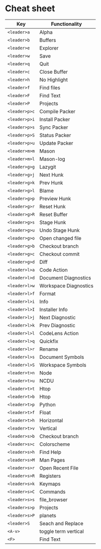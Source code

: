 # Cheat sheet

| Key | Functionality |
|-----|---------------|
| `<leader>a` | Alpha |
| `<leader>b` | Buffers |
| `<leader>e` | Explorer |
| `<leader>w` | Save |
| `<leader>q` | Quit |
| `<leader>c` | Close Buffer |
| `<leader>h` | No Highlight |
| `<leader>f` | Find files |
| `<leader>F` | Find Text |
| `<leader>P` | Projects |
| `<leader>p>c` | Compile Packer |
| `<leader>p>i` | Install Packer |
| `<leader>p>s` | Sync Packer |
| `<leader>p>S` | Status Packer |
| `<leader>p>u` | Update Packer |
| `<leader>m>m` | Mason |
| `<leader>m>l` | Mason-log |
| `<leader>g>g` | Lazygit |
| `<leader>g>j` | Next Hunk |
| `<leader>g>k` | Prev Hunk |
| `<leader>g>l` | Blame |
| `<leader>g>p` | Preview Hunk |
| `<leader>g>r` | Reset Hunk |
| `<leader>g>R` | Reset Buffer |
| `<leader>g>s` | Stage Hunk |
| `<leader>g>u` | Undo Stage Hunk |
| `<leader>g>o` | Open changed file |
| `<leader>g>b` | Checkout branch |
| `<leader>g>c` | Checkout commit |
| `<leader>g>d` | Diff |
| `<leader>l>a` | Code Action |
| `<leader>l>d` | Document Diagnostics |
| `<leader>l>w` | Workspace Diagnostics |
| `<leader>l>f` | Format |
| `<leader>l>i` | Info |
| `<leader>l>I` | Installer Info |
| `<leader>l>j` | Next Diagnostic |
| `<leader>l>k` | Prev Diagnostic |
| `<leader>l>l` | CodeLens Action |
| `<leader>l>q` | Quickfix |
| `<leader>l>r` | Rename |
| `<leader>l>s` | Document Symbols |
| `<leader>l>S` | Workspace Symbols |
| `<leader>t>n` | Node |
| `<leader>t>u` | NCDU |
| `<leader>t>t` | Htop |
| `<leader>t>b` | Htop |
| `<leader>t>p` | Python |
| `<leader>t>f` | Float |
| `<leader>t>h` | Horizontal |
| `<leader>t>v` | Vertical |
| `<leader>s>b` | Checkout branch |
| `<leader>s>c` | Colorscheme |
| `<leader>s>h` | Find Help |
| `<leader>s>M` | Man Pages |
| `<leader>s>r` | Open Recent File |
| `<leader>s>R` | Registers |
| `<leader>s>k` | Keymaps |
| `<leader>s>C` | Commands |
| `<leader>s>s` | file_browser |
| `<leader>s>p` | Projects |
| `<leader>s>P` | planets |
| `<leader>S` | Seach and Replace |
| `<A-v>` | toggle term vertical |
| `<F>` | Find Text |
